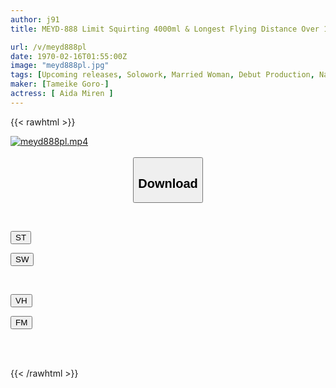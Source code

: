 ```yaml
---
author: j91
title: MEYD-888 Limit Squirting 4000ml & Longest Flying Distance Over 160cm! A Super Popular Prostitute AV Debut In Kansai That Has People Lining Up! Miren Aida

url: /v/meyd888pl
date: 1970-02-16T01:55:00Z
image: "meyd888pl.jpg"
tags: [Upcoming releases, Solowork, Married Woman, Debut Production, Nasty, Hardcore, Squirting, Mature Woman	]
maker: [Tameike Goro-]
actress: [ Aida Miren ]
---
```



{{< rawhtml >}}

<div class="video" data-videoid="pending_link.html">
    <a href="javascript:;">
        <img src="/v/meyd888pl/meyd888pl.jpg" width="WIDTH" height="HEIGHT" alt="meyd888pl.mp4" loading="lazy">
    </a>
</div>

<script type="text/javascript" src="https://j91.asia/asset/on-demand-pend.js"></script>

<br>
  <link rel="stylesheet" href="https://j91.asia/asset/bs5.css">
  
  <center>
  <button class="btn btn-primary" type="button" data-bs-toggle="collapse" data-bs-target=".multi-collapse" aria-expanded="false" aria-controls="multiCollapseExample1 multiCollapseExample2"><h2>Download</h2></button></center>
</p>
<div class="row">
  <div class="col">
    <div class="collapse multi-collapse" id="multiCollapseExample1">
      <div class="card card-body">
	      	      <br>
<div class="buttons">  
<p><a href="https://j91.asia/pending_link.html" target="_blank"><button class="btn-hover color-3"><i class="fa fa-download"></i> ST</button></a></p>
<p><a href="https://j91.asia/pending_link.html" target="_blank"><button class="btn-hover color-2"><i class="fa fa-download"></i> SW</button></a></p></div>
    </div>
  </div>
</div>
  <div class="col">
    <div class="collapse multi-collapse" id="multiCollapseExample2">
      <div class="card card-body">
	      <br>
<div class="buttons">
<p><a href="https://j91.asia/pending_link.html" target="_blank"><button class="btn-hover color-9"><i class="fa fa-download"></i> VH</button></a></p>
<p><a href="https://j91.asia/pending_link.html"><button class="btn-hover color-8"><i class="fa fa-download"></i> FM</button></a></p></div>
<br><br>
      </div>
    </div>
  </div>
</div>

{{< /rawhtml >}}